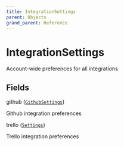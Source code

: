```yaml
---
title: IntegrationSettings
parent: Objects
grand_parent: Reference
---
```


# IntegrationSettings

Account-wide preferences for all integrations

## Fields

<div class="field-entry ">
  <span id="github" class="field-name anchored">github (<code><a href="/docs/reference/object/github_settings">GithubSettings</a></code>)</span>

  <div class="description-wrapper">
   <p>Github integration preferences</p>

  </div>
</div>

<div class="field-entry ">
  <span id="trello" class="field-name anchored">trello (<code><a href="/docs/reference/object/settings">Settings</a></code>)</span>

  <div class="description-wrapper">
   <p>Trello integration preferences</p>

  </div>
</div>

